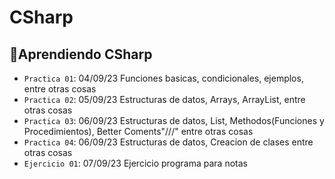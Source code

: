 # CSharp
## :hammer:Aprendiendo CSharp
- `Practica 01`: 04/09/23 Funciones basicas, condicionales, ejemplos, entre otras cosas
- `Practica 02`: 05/09/23 Estructuras de datos, Arrays, ArrayList, entre otras cosas
- `Practica 03`: 06/09/23 Estructuras de datos, List, Methodos(Funciones y Procedimientos), Better Coments"///" entre otras cosas
- `Practica 04`: 06/09/23 Estructuras de datos, Creacion de clases entre otras cosas
- `Ejercicio 01`: 07/09/23 Ejercicio programa para notas
